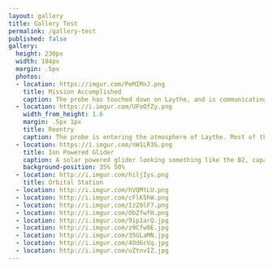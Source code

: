 ```yaml
---
layout: gallery
title: Gallery Test
permalink: /gallery-test
published: false
gallery:
  height: 230px
  width: 184px
  margin: .5px
  photos:
  - location: https://imgur.com/PeMIMnJ.png
    title: Mission Accomplished
    caption: The probe has touched down on Laythe, and is communicating with Kerbin.
  - location: https://i.imgur.com/UFoOfZy.png
    width_from_height: 1.6
    margin: .5px 1px
    title: Reentry
    caption: The probe is entering the atmosphere of Laythe. Most of the heat shield is gone from the aerobraking maneuver around Jool. Will it make it?
  - location: https://i.imgur.com/nW1LR3G.png
    title: Ion Powered Glider
    caption: A solar powered glider looking something like the B2, capable of flight at 20km.
    background-position: 35% 50%
  - location: http://i.imgur.com/hiljIys.png
    title: Orbital Station
  - location: http://i.imgur.com/hVQMtLU.png
  - location: http://i.imgur.com/cFlK5hW.png
  - location: http://i.imgur.com/IzZ0lF7.png
  - location: http://i.imgur.com/ObZfwfH.png
  - location: http://i.imgur.com/9ip1arQ.jpg
  - location: http://i.imgur.com/z9Cfw9E.jpg
  - location: http://i.imgur.com/35GLaMN.jpg
  - location: http://i.imgur.com/4Od6cVq.jpg
  - location: http://i.imgur.com/uZtnvIZ.jpg
---
```

